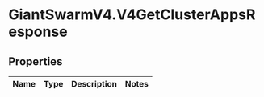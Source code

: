 # GiantSwarmV4.V4GetClusterAppsResponse

## Properties
Name | Type | Description | Notes
------------ | ------------- | ------------- | -------------


